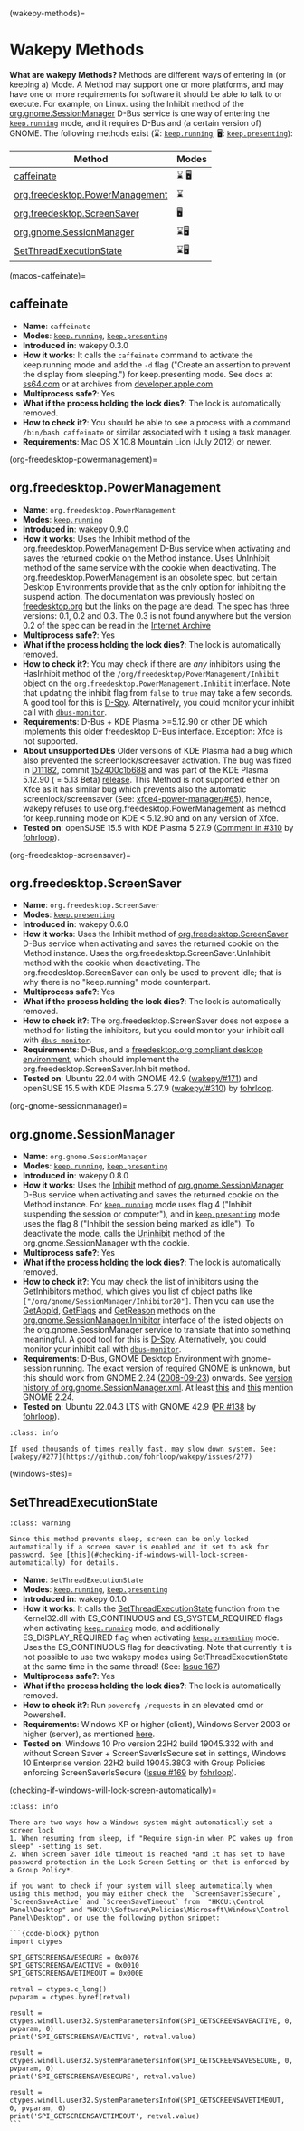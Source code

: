 (wakepy-methods)=
# Wakepy Methods

**What are wakepy Methods?**
Methods are different ways of entering in (or keeping a) Mode. A Method may support one or more platforms, and may have one or more requirements for software it should be able to talk to or execute. For example, on Linux. using the Inhibit method of the [org.gnome.SessionManager](#org-gnome-sessionmanager) D-Bus service is one way of entering  the [`keep.running`](#keep-running-mode) mode, and it requires D-Bus and (a certain version of) GNOME. The following methods exist (⌛: [`keep.running`](#keep-running-mode), 🖥️: [`keep.presenting`](#keep-presenting-mode)): 

| Method                          | Modes |
| ------------------------------- | ----- |
| [caffeinate](#macos-caffeinate) | ⌛ 🖥️ |
| [org.freedesktop.PowerManagement](org-freedesktop-powermanagement) | ⌛ |
| [org.freedesktop.ScreenSaver](org-freedesktop-screensaver) | 🖥️ |
| [org.gnome.SessionManager](org-gnome-sessionmanager) | ⌛🖥️ |
| [SetThreadExecutionState](windows-stes) | ⌛🖥️ |


(macos-caffeinate)=
## caffeinate

- **Name**: `caffeinate`
- **Modes**: [`keep.running`](#keep-running-mode), [`keep.presenting`](#keep-presenting-mode)
- **Introduced in**: wakepy 0.3.0
- **How it works**: It calls the `caffeinate` command to activate the keep.running mode and add the `-d` flag ("Create an assertion to prevent the display from sleeping.") for keep.presenting mode. See docs at [ss64.com](https://ss64.com/mac/caffeinate.html) or at archives from [developer.apple.com](https://web.archive.org/web/20140604153141/https://developer.apple.com/library/mac/documentation/Darwin/Reference/ManPages/man8/caffeinate.8.html)
- **Multiprocess safe?**: Yes
- **What if the process holding the lock dies?**: The lock is automatically removed.
- **How to check it?**: You should be able to see a process with a command `/bin/bash caffeinate` or similar associated with it using a task manager.
- **Requirements**: Mac OS X 10.8 Mountain Lion (July 2012) or newer.


(org-freedesktop-powermanagement)=
## org.freedesktop.PowerManagement
- **Name**: `org.freedesktop.PowerManagement`
- **Modes**: [`keep.running`](#keep-running-mode)
- **Introduced in**: wakepy 0.9.0
- **How it works**: Uses the Inhibit method of the org.freedesktop.PowerManagement D-Bus service when activating and saves the returned cookie on the Method instance. Uses UnInhibit method of the same service with the cookie when deactivating. The org.freedesktop.PowerManagement is an obsolete spec, but certain Desktop Environments provide that as the only option for inhibiting the suspend action. The documentation was previously hosted on [freedesktop.org](https://www.freedesktop.org/wiki/Specifications/power-management-spec/) but the links on the page are dead. The spec has three versions: 0.1, 0.2 and 0.3. The 0.3 is not found anywhere but the version 0.2 of the spec can be read in the [Internet Archive](https://web.archive.org/web/20090417010057/http://people.freedesktop.org/~hughsient/temp/power-management-spec-0.2.html)
- **Multiprocess safe?**: Yes
- **What if the process holding the lock dies?**: The lock is automatically removed.
- **How to check it?**:  You may check if there are *any* inhibitors using the HasInhibit method of the `/org/freedesktop/PowerManagement/Inhibit` object on the `org.freedesktop.PowerManagement.Inhibit` interface. Note that updating the inhibit flag from `false` to `true` may take a few seconds. A good tool for this is [D-Spy](https://apps.gnome.org/Dspy/). Alternatively, you could monitor your inhibit call with [`dbus-monitor`](https://dbus.freedesktop.org/doc/dbus-monitor.1.html).
- **Requirements**: D-Bus + KDE Plasma >=5.12.90 or other DE which implements this older freedesktop D-Bus interface. Exception: Xfce is not supported.
- **About unsupported DEs** Older versions of KDE Plasma had a bug which also prevented the screenlock/screesaver activation. The bug was fixed in [D11182](https://phabricator.kde.org/D11182), commit  [152400c1b688](https://phabricator.kde.org/R122:152400c1b6880506ee1395011686c2b191f419a0) and was part of the KDE Plasma 5.12.90 ( = 5.13 Beta) [release](https://kde.org/announcements/changelogs/plasma/5/5.12.5-5.12.90/). This Method is not supported either on Xfce as it has similar bug which prevents also the automatic screenlock/screensaver (See: [xfce4-power-manager/#65](https://gitlab.xfce.org/xfce/xfce4-power-manager/-/issues/65)), hence, wakepy refuses to use org.freedesktop.PowerManagement as method for keep.running mode on KDE < 5.12.90 and on any version of Xfce.
- **Tested on**:  openSUSE 15.5 with KDE Plasma 5.27.9 ([Comment in #310](https://github.com/fohrloop/wakepy/issues/310#issuecomment-2140156882) by [fohrloop](https://github.com/fohrloop/)).

(org-freedesktop-screensaver)=
## org.freedesktop.ScreenSaver
- **Name**: `org.freedesktop.ScreenSaver`
- **Modes**: [`keep.presenting`](#keep-presenting-mode)
- **Introduced in**: wakepy 0.6.0
- **How it works**: Uses the Inhibit method of [org.freedesktop.ScreenSaver](https://people.freedesktop.org/~hadess/idle-inhibition-spec/re01.html) D-Bus service when activating and saves the returned cookie on the Method instance. Uses the org.freedesktop.ScreenSaver.UnInhibit method with the cookie when deactivating. The org.freedesktop.ScreenSaver can only be used to prevent idle; that is why there is no "keep.running" mode counterpart.
- **Multiprocess safe?**: Yes
- **What if the process holding the lock dies?**: The lock is automatically removed.
- **How to check it?**:  The org.freedesktop.ScreenSaver does not expose a method for listing the inhibitors, but you could monitor your inhibit call with [`dbus-monitor`](https://dbus.freedesktop.org/doc/dbus-monitor.1.html).
- **Requirements**: D-Bus, and a [freedesktop.org compliant desktop environment](https://www.freedesktop.org/wiki/Desktops/), which should implement the org.freedesktop.ScreenSaver.Inhibit method.
- **Tested on**:  Ubuntu 22.04 with GNOME 42.9 ([wakepy/#171](https://github.com/fohrloop/wakepy/pull/171)) and openSUSE 15.5 with KDE Plasma 5.27.9 ([wakepy/#310](https://github.com/fohrloop/wakepy/issues/310#issuecomment-2135512139)) by [fohrloop](https://github.com/fohrloop/).


(org-gnome-sessionmanager)=
## org.gnome.SessionManager
- **Name**: `org.gnome.SessionManager`
- **Modes**: [`keep.running`](#keep-running-mode), [`keep.presenting`](#keep-presenting-mode)
- **Introduced in**: wakepy 0.8.0
- **How it works**: Uses the [Inhibit](https://lira.no-ip.org:8443/doc/gnome-session/dbus/gnome-session.html#org.gnome.SessionManager.Inhibit) method of [org.gnome.SessionManager](https://lira.no-ip.org:8443/doc/gnome-session/dbus/gnome-session.html#org.gnome.SessionManager) D-Bus service  when activating and saves the returned cookie on the Method instance. For [`keep.running`](#keep-running-mode) mode uses flag 4 ("Inhibit suspending the session or computer"), and in [`keep.presenting`](#keep-presenting-mode) mode uses the flag 8 ("Inhibit the session being marked as idle"). To deactivate the mode, calls the [Uninhibit](https://lira.no-ip.org:8443/doc/gnome-session/dbus/gnome-session.html#org.gnome.SessionManager.Uninhibit) method of the org.gnome.SessionManager with the cookie.
- **Multiprocess safe?**: Yes
- **What if the process holding the lock dies?**: The lock is automatically removed.
- **How to check it?**:  You may check the list of inhibitors using the [GetInhibitors](https://lira.no-ip.org:8443/doc/gnome-session/dbus/gnome-session.html#org.gnome.SessionManager.GetInhibitors) method, which gives you list of object paths like `["/org/gnome/SessionManager/Inhibitor20"]`. Then you can use the [GetAppId](https://lira.no-ip.org:8443/doc/gnome-session/dbus/gnome-session.html#org.gnome.SessionManager.Inhibitor.GetAppId), [GetFlags](https://lira.no-ip.org:8443/doc/gnome-session/dbus/gnome-session.html#org.gnome.SessionManager.Inhibitor.GetFlags) and [GetReason](https://lira.no-ip.org:8443/doc/gnome-session/dbus/gnome-session.html#org.gnome.SessionManager.Inhibitor.GetReason) methods on the [org.gnome.SessionManager.Inhibitor](https://lira.no-ip.org:8443/doc/gnome-session/dbus/gnome-session.html#org.gnome.SessionManager.Inhibitor) interface of the listed objects on the org.gnome.SessionManager service to translate that into something meaningful. A good tool for this is [D-Spy](https://apps.gnome.org/Dspy/). Alternatively, you could monitor your inhibit call with [`dbus-monitor`](https://dbus.freedesktop.org/doc/dbus-monitor.1.html).
- **Requirements**: D-Bus, GNOME Desktop Environment with gnome-session running. The exact version of required GNOME is unknown, but this should work from GNOME 2.24 ([2008-09-23](https://gitlab.gnome.org/GNOME/gnome-session/-/tags/GNOME_SESSION_2_24_0)) onwards. See [version history of org.gnome.SessionManager.xml](https://gitlab.gnome.org/GNOME/gnome-session/-/commits/main/gnome-session/org.gnome.SessionManager.xml). At least [this](https://fedoraproject.org/wiki/Desktop/Whiteboards/InhibitApis) and [this](https://bugzilla.redhat.com/show_bug.cgi?id=529287#c3) mention GNOME 2.24.
- **Tested on**:  Ubuntu 22.04.3 LTS with GNOME 42.9 ([PR #138](https://github.com/fohrloop/wakepy/pull/138) by [fohrloop](https://github.com/fohrloop/)).

````{admonition} May slow down system if called repeatedly
:class: info

If used thousands of times really fast, may slow down system. See: [wakepy/#277](https://github.com/fohrloop/wakepy/issues/277)
````


(windows-stes)=
## SetThreadExecutionState

````{admonition} Windows will not lock the screen automatically if Screen Saver settings do not require it
:class: warning

Since this method prevents sleep, screen can be only locked automatically if a screen saver is enabled and it set to ask for password. See [this](#checking-if-windows-will-lock-screen-automatically) for details.

````

- **Name**: `SetThreadExecutionState`
- **Modes**: [`keep.running`](#keep-running-mode), [`keep.presenting`](#keep-presenting-mode)
- **Introduced in**: wakepy 0.1.0
- **How it works**: It calls the [SetThreadExecutionState](https://learn.microsoft.com/en-us/windows/win32/api/winbase/nf-winbase-setthreadexecutionstate) function from the Kernel32.dll with ES_CONTINUOUS and ES_SYSTEM_REQUIRED flags when activating [`keep.running`](#keep-running-mode) mode, and additionally ES_DISPLAY_REQUIRED flag when activating [`keep.presenting`](#keep-presenting-mode) mode. Uses the  ES_CONTINUOUS flag for deactivating. Note that currently it is not possible to use two wakepy modes using SetThreadExecutionState at the same time in the same thread! (See: [Issue 167](https://github.com/fohrloop/wakepy/issues/167))
- **Multiprocess safe?**: Yes
- **What if the process holding the lock dies?**: The lock is automatically removed.
- **How to check it?**: Run `powercfg /requests` in an elevated cmd or Powershell.
- **Requirements**: Windows XP or higher (client), Windows Server 2003 or higher (server), as mentioned [here](https://learn.microsoft.com/en-us/windows/win32/api/winbase/nf-winbase-setthreadexecutionstate).
- **Tested on**:  Windows 10 Pro version 22H2 build 19045.332 with and without Screen Saver + ScreenSaverIsSecure set in settings, Windows 10 Enterprise version 22H2 build 19045.3803 with Group Policies enforcing ScreenSaverIsSecure ([Issue #169](https://github.com/fohrloop/wakepy/issues/169) by [fohrloop](https://github.com/fohrloop/)).


 (checking-if-windows-will-lock-screen-automatically)=
````{admonition} How to check if Windows will lock the screen automatically when using SetThreadExecutionState
:class: info

There are two ways how a Windows system might automatically set a screen lock
1. When resuming from sleep, if "Require sign-in when PC wakes up from sleep" -setting is set.
2. When Screen Saver idle timeout is reached *and it has set to have password protection in the Lock Screen Setting or that is enforced by a Group Policy*.

if you want to check if your system will sleep automatically when using this method, you may either check the  `ScreenSaverIsSecure`, `ScreenSaveActive` and `ScreenSaveTimeout` from  "HKCU:\Control Panel\Desktop" and "HKCU:\Software\Policies\Microsoft\Windows\Control Panel\Desktop", or use the following python snippet:

```{code-block} python
import ctypes

SPI_GETSCREENSAVESECURE = 0x0076
SPI_GETSCREENSAVEACTIVE = 0x0010
SPI_GETSCREENSAVETIMEOUT = 0x000E

retval = ctypes.c_long()
pvparam = ctypes.byref(retval)

result = ctypes.windll.user32.SystemParametersInfoW(SPI_GETSCREENSAVEACTIVE, 0, pvparam, 0)
print('SPI_GETSCREENSAVEACTIVE', retval.value)

result = ctypes.windll.user32.SystemParametersInfoW(SPI_GETSCREENSAVESECURE, 0, pvparam, 0)
print('SPI_GETSCREENSAVESECURE', retval.value)

result = ctypes.windll.user32.SystemParametersInfoW(SPI_GETSCREENSAVETIMEOUT, 0, pvparam, 0)
print('SPI_GETSCREENSAVETIMEOUT', retval.value)
```


````




